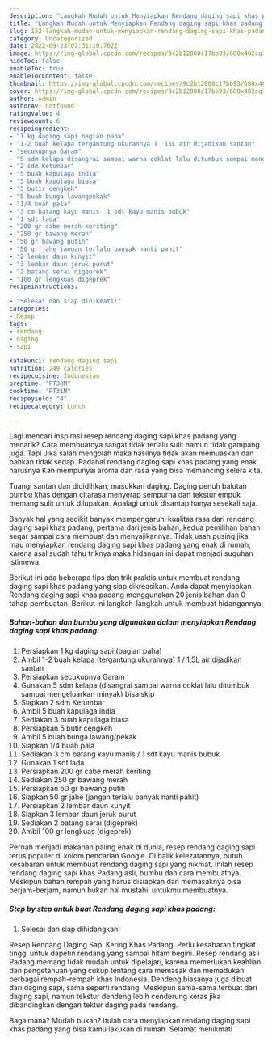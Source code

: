 ```yaml
---
description: "Langkah Mudah untuk Menyiapkan Rendang daging sapi khas padang Menu Buat lebaran"
title: "Langkah Mudah untuk Menyiapkan Rendang daging sapi khas padang Menu Buat lebaran"
slug: 152-langkah-mudah-untuk-menyiapkan-rendang-daging-sapi-khas-padang-menu-buat-lebaran
category: Uncategorized
date: 2022-09-23T07:31:10.762Z
image: https://img-global.cpcdn.com/recipes/9c2b12000c17bb93/680x482cq70/rendang-daging-sapi-khas-padang-foto-resep-utama.jpg
hideToc: false
enableToc: true
enableTocContent: false
thumbnail: https://img-global.cpcdn.com/recipes/9c2b12000c17bb93/680x482cq70/rendang-daging-sapi-khas-padang-foto-resep-utama.jpg
cover: https://img-global.cpcdn.com/recipes/9c2b12000c17bb93/680x482cq70/rendang-daging-sapi-khas-padang-foto-resep-utama.jpg
author: Admin
authorAv: notfound
ratingvalue: 4
reviewcount: 6
recipeingredient:
- "1 kg daging sapi bagian paha"
- "1-2 buah kelapa tergantung ukurannya 1  15L air dijadikan santan"
- "secukupnya Garam"
- "5 sdm kelapa disangrai sampai warna coklat lalu ditumbuk sampai mengeluarkan minyak bisa skip"
- "2 sdm Ketumbar"
- "5 buah kapulaga india"
- "3 buah kapulaga biasa"
- "5 butir cengkeh"
- "5 buah bunga lawangpekak"
- "1/4 buah pala"
- "3 cm batang kayu manis  1 sdt kayu manis bubuk"
- "1 sdt lada"
- "200 gr cabe merah keriting"
- "250 gr bawang merah"
- "50 gr bawang putih"
- "50 gr jahe jangan terlalu banyak nanti pahit"
- "2 lembar daun kunyit"
- "3 lembar daun jeruk purut"
- "2 batang serai digeprek"
- "100 gr lengkuas digeprek"
recipeinstructions:

- "Selesai dan siap dinikmati!"
categories:
- Resep
tags:
- rendang
- daging
- sapi

katakunci: rendang daging sapi 
nutrition: 249 calories
recipecuisine: Indonesian
preptime: "PT38M"
cooktime: "PT31M"
recipeyield: "4"
recipecategory: Lunch

---
```



Lagi mencari inspirasi resep rendang daging sapi khas padang yang menarik? Cara membuatnya sangat tidak terlalu sulit namun tidak gampang juga. Tapi Jika salah mengolah maka hasilnya tidak akan memuaskan dan bahkan tidak sedap. Padahal rendang daging sapi khas padang yang enak harusnya Kan mempunyai aroma dan rasa yang bisa memancing selera kita.


Tuangi santan dan dididihkan, masukkan daging. Daging penuh balutan bumbu khas dengan citarasa menyerap sempurna dan tekstur empuk memang sulit untuk dilupakan. Apalagi untuk disantap hanya sesekali saja.

Banyak hal yang sedikit banyak mempengaruhi kualitas rasa dari rendang daging sapi khas padang, pertama dari jenis bahan, kedua pemilihan bahan segar sampai cara membuat dan menyajikannya. Tidak usah pusing jika mau menyiapkan rendang daging sapi khas padang yang enak di rumah, karena asal sudah tahu triknya maka hidangan ini dapat menjadi suguhan istimewa.


Berikut ini ada beberapa tips dan trik praktis untuk membuat rendang daging sapi khas padang yang siap dikreasikan. Anda dapat menyiapkan Rendang daging sapi khas padang menggunakan 20 jenis bahan dan 0 tahap pembuatan. Berikut ini langkah-langkah untuk membuat hidangannya.

<!--inarticleads1-->

##### Bahan-bahan dan bumbu yang digunakan dalam menyiapkan Rendang daging sapi khas padang:

1. Persiapkan 1 kg daging sapi (bagian paha)
1. Ambil 1-2 buah kelapa (tergantung ukurannya) 1 / 1,5L air dijadikan santan
1. Persiapkan secukupnya Garam
1. Gunakan 5 sdm kelapa (disangrai sampai warna coklat lalu ditumbuk sampai mengeluarkan minyak) bisa skip
1. Siapkan 2 sdm Ketumbar
1. Ambil 5 buah kapulaga india
1. Sediakan 3 buah kapulaga biasa
1. Persiapkan 5 butir cengkeh
1. Ambil 5 buah bunga lawang/pekak
1. Siapkan 1/4 buah pala
1. Sediakan 3 cm batang kayu manis / 1 sdt kayu manis bubuk
1. Gunakan 1 sdt lada
1. Persiapkan 200 gr cabe merah keriting
1. Sediakan 250 gr bawang merah
1. Persiapkan 50 gr bawang putih
1. Siapkan 50 gr jahe (jangan terlalu banyak nanti pahit)
1. Persiapkan 2 lembar daun kunyit
1. Siapkan 3 lembar daun jeruk purut
1. Sediakan 2 batang serai (digeprek)
1. Ambil 100 gr lengkuas (digeprek)


Pernah menjadi makanan paling enak di dunia, resep rendang daging sapi terus populer di kolom pencarian Google. Di balik kelezatannya, butuh kesabaran untuk membuat rendang daging sapi yang nikmat. Inilah resep rendang daging sapi khas Padang asli, bumbu dan cara membuatnya. Meskipun bahan rempah yang harus disiapkan dan memasaknya bisa berjam-berjam, namun bukan hal mustahil untukmu membuatnya. 

<!--inarticleads2-->

##### Step by step untuk buat Rendang daging sapi khas padang:


1. Selesai dan siap dihidangkan!

Resep Rendang Daging Sapi Kering Khas Padang. Perlu kesabaran tingkat tinggi untuk dapetin rendang yang sampai hitam begini. Resep rendang asli Padang memang tidak mudah untuk dipelajari, karena memerlukan keahlian dan pengetahuan yang cukup tentang cara memasak dan memadukan berbagai rempah-rempah khas Indonesia. Dendeng biasanya juga dibuat dari daging sapi, sama seperti rendang. Meskipun sama-sama terbuat dari daging sapi, namun tekstur dendeng lebih cenderung keras jika dibandingkan dengan tektur daging pada rendang. 

Bagaimana? Mudah bukan? Itulah cara menyiapkan rendang daging sapi khas padang yang bisa kamu lakukan di rumah. Selamat menikmati
